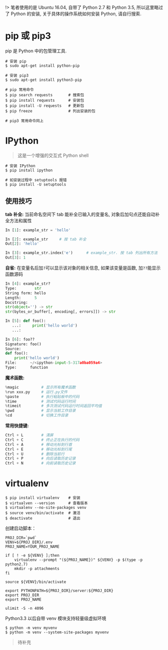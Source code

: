 !> 笔者使用的是 Ubuntu 16.04, 自带了 Python 2.7 和 Python 3.5, 所以这里略过了 Python 的安装, 关于具体的操作系统如何安装 Python, 请自行搜索.

# pip 或 pip3

pip 是 Python 中的包管理工具.

```shell
# 安装 pip
$ sudo apt-get install python-pip

# 安装 pip3
$ sudo apt-get install python3-pip

# pip 常用命令
$ pip search requests		# 搜索包
$ pip install requests		# 安装包
$ pip install -U requests	# 更新包
$ pip freeze 				# 列出安装的包

# pip3 常用命令同上
```

# IPython

> 这是一个增强的交互式 Python shell

```shell
# 安装 IPython
$ pip install ipython

# 如安装过程中 setuptools 报错
$ pip install -U setuptools
```

## 使用技巧

**tab 补全:** 当前命名空间下 tab 能补全已输入的变量名, 对象后加句点还能自动补全方法和属性

```python
In [1]: example_str = 'hello'

In [2]: example_str		# 按 tab 补全
Out[2]: 'hello'

In [3]: example_str.index('e')		# example_str. 按 tab 列出所有方法
Out[3]: 1
```

**自省:** 在变量名后加`?`可以显示该对象的相关信息, 如果该变量是函数, 加`??`能显示函数源码

```python
In [4]: example_str?
Type:        str
String form: hello
Length:      5
Docstring:
str(object='') -> str
str(bytes_or_buffer[, encoding[, errors]]) -> str

In [5]: def foo():
   ...:     print('hello world')
   ...:

In [6]: foo??
Signature: foo()
Source:
def foo():
    print('hello world')
File:      ~/<ipython-input-5-317a0ba059a4>
Type:      function
```

**魔术函数:**

```python
%magic			# 显示所有魔术函数
%run xxx.py		# 运行.py文件
%paste			# 执行粘贴板中的代码
%time			# 测试代码运行时间
%timeit			# 多次测试代码运行时间返回平均值
%pwd			# 显示当前工作目录
%cd				# 切换工作目录
```

**常用快捷键:**

```python
Ctrl + L		# 清屏
Ctrl + C		# 终止正在执行的代码
Ctrl + A		# 移动光标到行首
Ctrl + E		# 移动光标到行尾
Ctrl + U		# 删除当前行
Ctrl + P		# 向后读取历史记录
Ctrl + N		# 向前读取历史记录
```

# virtualenv

```Shell
$ pip install virtualenv	# 安装
$ virtualven --version		# 查看版本
$ virtualenv --no-site-packages venv
$ source venv/bin/activate	# 激活
$ deactivate				# 退出
```

创建启动脚本：

```shell
PROJ_DIR=`pwd`
VENV=${PROJ_DIR}/.env
PROJ_NAME=YOUR_PROJ_NAME

if [ ! -e ${VENV} ];then
    virtualenv --prompt "(${PROJ_NAME})" ${VENV} -p $(type -p python2.7)
    mkdir -p attachments
fi

source ${VENV}/bin/activate

export PYTHONPATH=${PROJ_DIR}/server:${PROJ_DIR}
export PROJ_DIR
export PROJ_NAME

ulimit -S -n 4096
```

Python3.3 以后自带 venv 模块支持轻量级虚拟环境

```shell
$ python -m venv myvenv
$ python -m venv --system-site-packages myvenv
```

> 待补充

